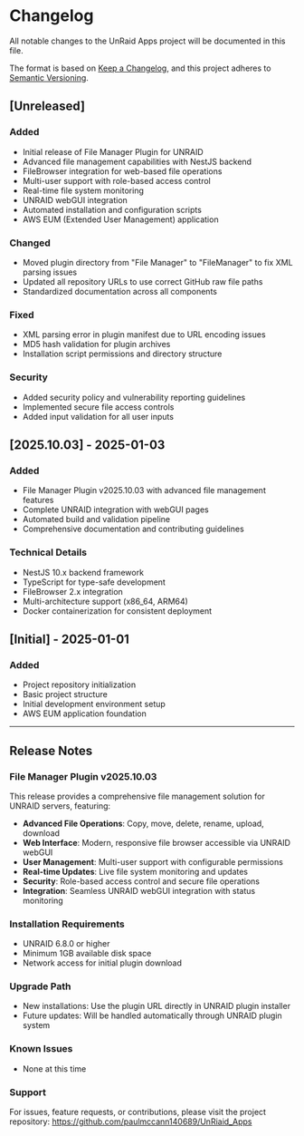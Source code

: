 # Changelog

All notable changes to the UnRaid Apps project will be documented in this file.

The format is based on [Keep a Changelog](https://keepachangelog.com/en/1.0.0/),
and this project adheres to [Semantic Versioning](https://semver.org/spec/v2.0.0.html).

## [Unreleased]

### Added
- Initial release of File Manager Plugin for UNRAID
- Advanced file management capabilities with NestJS backend
- FileBrowser integration for web-based file operations
- Multi-user support with role-based access control
- Real-time file system monitoring
- UNRAID webGUI integration
- Automated installation and configuration scripts
- AWS EUM (Extended User Management) application

### Changed
- Moved plugin directory from "File Manager" to "FileManager" to fix XML parsing issues
- Updated all repository URLs to use correct GitHub raw file paths
- Standardized documentation across all components

### Fixed
- XML parsing error in plugin manifest due to URL encoding issues
- MD5 hash validation for plugin archives
- Installation script permissions and directory structure

### Security
- Added security policy and vulnerability reporting guidelines
- Implemented secure file access controls
- Added input validation for all user inputs

## [2025.10.03] - 2025-01-03

### Added
- File Manager Plugin v2025.10.03 with advanced file management features
- Complete UNRAID integration with webGUI pages
- Automated build and validation pipeline
- Comprehensive documentation and contributing guidelines

### Technical Details
- NestJS 10.x backend framework
- TypeScript for type-safe development
- FileBrowser 2.x integration
- Multi-architecture support (x86_64, ARM64)
- Docker containerization for consistent deployment

## [Initial] - 2025-01-01

### Added
- Project repository initialization
- Basic project structure
- Initial development environment setup
- AWS EUM application foundation

---

## Release Notes

### File Manager Plugin v2025.10.03
This release provides a comprehensive file management solution for UNRAID servers, featuring:

- **Advanced File Operations**: Copy, move, delete, rename, upload, download
- **Web Interface**: Modern, responsive file browser accessible via UNRAID webGUI
- **User Management**: Multi-user support with configurable permissions
- **Real-time Updates**: Live file system monitoring and updates
- **Security**: Role-based access control and secure file operations
- **Integration**: Seamless UNRAID webGUI integration with status monitoring

### Installation Requirements
- UNRAID 6.8.0 or higher
- Minimum 1GB available disk space
- Network access for initial plugin download

### Upgrade Path
- New installations: Use the plugin URL directly in UNRAID plugin installer
- Future updates: Will be handled automatically through UNRAID plugin system

### Known Issues
- None at this time

### Support
For issues, feature requests, or contributions, please visit the project repository:
https://github.com/paulmccann140689/UnRiaid_Apps